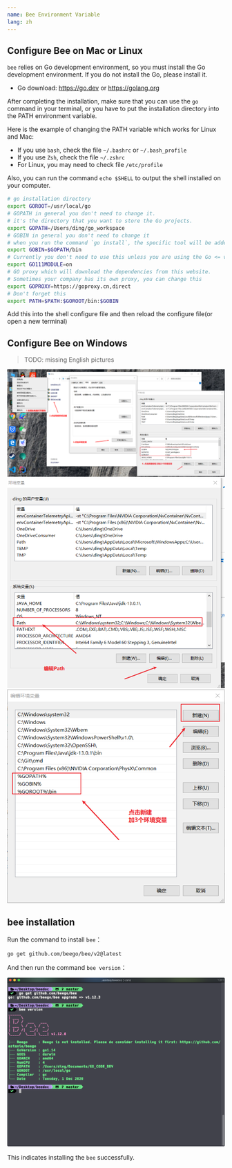 ```yaml
---
name: Bee Environment Variable
lang: zh
---
```


## Configure Bee on Mac or Linux

`bee` relies on Go development environment, so you must install the Go development environment. If you do not install the Go, please install it.

- Go download: https://go.dev or https://golang.org

After completing the installation, make sure that you can use the `go`
 command in your terminal, or you have to put the installation directory into the PATH environment variable.

Here is the example of changing the PATH variable which works for Linux and Mac:
- If you use `bash`, check the file `~/.bashrc` or `~/.bash_profile`
- If you use `Zsh`, check the file `~/.zshrc`
- For Linux, you may need to check file `/etc/profile`

Also, you can run the command `echo $SHELL` to output the shell installed on your computer.

```bash
# go installation directory
export GOROOT=/usr/local/go
# GOPATH in general you don't need to change it.
# it's the directory that you want to store the Go projects.
export GOPATH=/Users/ding/go_workspace
# GOBIN in general you don't need to change it
# when you run the command `go install`, the specific tool will be added here
export GOBIN=$GOPATH/bin
# Currently you don't need to use this unless you are using the Go <= v1.14
export GO111MODULE=on
# GO proxy which will download the dependencies from this website.
# Sometimes your company has its own proxy, you can change this
export GOPROXY=https://goproxy.cn,direct
# Don't forget this
export PATH=$PATH:$GOROOT/bin:$GOBIN
```

Add this into the shell configure file and then reload the configure file(or open a new terminal)

## Configure Bee on Windows

> TODO: missing English pictures


![golang_env](./img/env1.png)
![golang_env](./img/env2.png)
![golang_env](./img/env3.png)

## bee installation

Run the command to install `bee`：

`go get github.com/beego/bee/v2@latest`

And then run the command `bee version`：

![bee_test](./img/bee_test.png)

This indicates installing the `bee` successfully.
